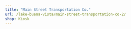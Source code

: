 ```yaml
---
title: "Main Street Transportation Co."
url: /lake-buena-vista/main-street-transportation-co-2/
shop: Kiosk
---
```

